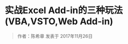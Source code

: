# 实战Excel Add-in的三种玩法(VBA,VSTO,Web Add-in)
> 作者：陈希章 发表于 2017年11月26日

<script src="https://gist.github.com/chenxizhang/c249740f63edf8c29d18700fb357474d.js"></script>